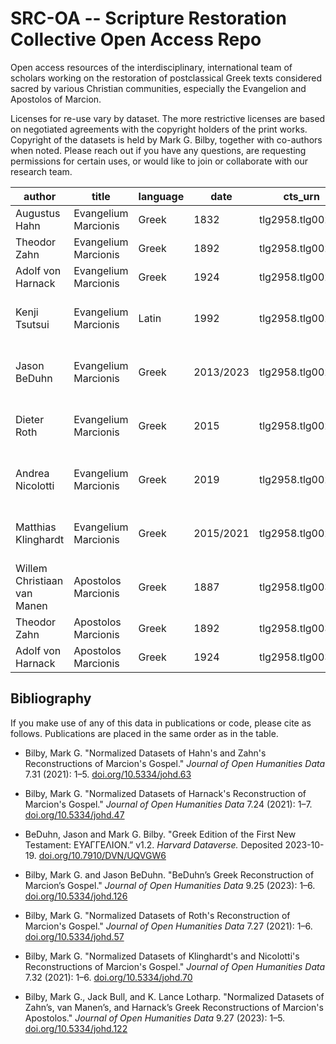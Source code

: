 # SRC-OA -- Scripture Restoration Collective Open Access Repo

Open access resources of the interdisciplinary, international team of scholars working on the restoration of postclassical Greek texts considered sacred by various Christian communities, especially the Evangelion and Apostolos of Marcion.

Licenses for re-use vary by dataset. The more restrictive licenses are based on negotiated agreements with the copyright holders of the print works. Copyright of the datasets is held by Mark G. Bilby, together with co-authors when noted. Please reach out if you have any questions, are requesting permissions for certain uses, or would like to join or collaborate with our research team.

| author | title | language | date | cts_urn | article_doi | dataset_doi | license |
|------------------------------|--------------------------|----------|-----------|-------------------|-----------------------------|-----------------------------|---------------|
| Augustus Hahn | Evangelium Marcionis | Greek | 1832 | tlg2958.tlg00201 | [doi.org/10.5334/johd.63](https://doi.org/10.5334/johd.63) | [doi.org/10.7910/DVN/BYNHX6](https://doi.org/10.7910/DVN/BYNHX6) | CC0 1.0 |
| Theodor Zahn | Evangelium Marcionis | Greek | 1892 | tlg2958.tlg00202 | [doi.org/10.5334/johd.63](https://doi.org/10.5334/johd.63) | [doi.org/10.7910/DVN/BYNHX6](https://doi.org/10.7910/DVN/BYNHX6) | CC0 1.0 |
| Adolf von Harnack | Evangelium Marcionis | Greek | 1924 | tlg2958.tlg00203 | [doi.org/10.5334/johd.47](https://doi.org/10.5334/johd.47) | [doi.org/10.7910/DVN/5TEA5A](https://doi.org/10.7910/DVN/5TEA5A) | CC0 1.0 |
| Kenji Tsutsui | Evangelium Marcionis | Latin | 1992 | tlg2958.tlg00204 | N/A | N/A | CC BY-NC-ND 4.0 |
| Jason BeDuhn | Evangelium Marcionis | Greek | 2013/2023 | tlg2958.tlg00205 | [doi.org/10.5334/johd.126](https://doi.org/10.5334/johd.126) | [doi.org/10.7910/DVN/UQVGW6](https://doi.org/10.7910/DVN/UQVGW6) | CC BY-NC-ND 4.0 |
| Dieter Roth | Evangelium Marcionis | Greek | 2015 | tlg2958.tlg00206 | [doi.org/10.5334/johd.57](https://doi.org/10.5334/johd.57) | [doi.org/10.7910/DVN/BYPOOR](https://doi.org/10.7910/DVN/BYPOOR) | CC BY-NC-ND 4.0 |
| Andrea Nicolotti | Evangelium Marcionis | Greek | 2019 | tlg2958.tlg00207 | [doi.org/10.5334/johd.70](https://doi.org/10.5334/johd.70) | [doi.org/10.7910/DVN/JGL7LB](https://doi.org/10.7910/DVN/JGL7LB) | CC BY-NC-ND 4.0 |
| Matthias Klinghardt | Evangelium Marcionis | Greek | 2015/2021 | tlg2958.tlg00208 | [doi.org/10.5334/johd.70](https://doi.org/10.5334/johd.70) | [doi.org/10.7910/DVN/BVEOEX](https://doi.org/10.7910/DVN/BVEOEX) | CC BY-NC-ND 4.0 |
| Willem Christiaan van Manen | Apostolos Marcionis | Greek | 1887 | tlg2958.tlg00301 | [doi.org/10.5334/johd.122](https://doi.org/10.5334/johd.122) | [doi.org/10.7910/DVN/ZUVKQW](https://doi.org/10.7910/DVN/ZUVKQW) | CC BY 4.0 |
| Theodor Zahn | Apostolos Marcionis | Greek | 1892 | tlg2958.tlg00302 | [doi.org/10.5334/johd.122](https://doi.org/10.5334/johd.122) | [doi.org/10.7910/DVN/ZUVKQW](https://doi.org/10.7910/DVN/ZUVKQW) | CC BY 4.0 |
| Adolf von Harnack | Apostolos Marcionis | Greek | 1924 | tlg2958.tlg00303 | [doi.org/10.5334/johd.122](https://doi.org/10.5334/johd.122) | [doi.org/10.7910/DVN/ZUVKQW](https://doi.org/10.7910/DVN/ZUVKQW) | CC BY 4.0 |


## Bibliography

If you make use of any of this data in publications or code, please cite as follows. Publications are placed in the same order as in the table.

- Bilby, Mark G. "Normalized Datasets of Hahn's and Zahn's Reconstructions of Marcion's Gospel." *Journal of Open Humanities Data* 7.31 (2021): 1–5. [doi.org/10.5334/johd.63](https://doi.org/10.5334/johd.63)

- Bilby, Mark G. "Normalized Datasets of Harnack's Reconstruction of Marcion's Gospel." *Journal of Open Humanities Data* 7.24 (2021): 1–7. [doi.org/10.5334/johd.47](https://doi.org/10.5334/johd.47)

- BeDuhn, Jason and Mark G. Bilby. "Greek Edition of the First New Testament: ΕΥΑΓΓΕΛΙΟΝ.” v1.2. *Harvard Dataverse.* Deposited 2023-10-19. [doi.org/10.7910/DVN/UQVGW6](https://doi.org/10.7910/DVN/UQVGW6)

- Bilby, Mark G. and Jason BeDuhn. "BeDuhn’s Greek Reconstruction of Marcion’s Gospel." *Journal of Open Humanities Data* 9.25 (2023): 1–6. [doi.org/10.5334/johd.126](https://doi.org/10.5334/johd.126)

- Bilby, Mark G. "Normalized Datasets of Roth's Reconstruction of Marcion's Gospel." *Journal of Open Humanities Data* 7.27 (2021): 1–6. [doi.org/10.5334/johd.57](https://doi.org/10.5334/johd.57)

- Bilby, Mark G. "Normalized Datasets of Klinghardt's and Nicolotti's Reconstructions of Marcion's Gospel." *Journal of Open Humanities Data* 7.32 (2021): 1–6. [doi.org/10.5334/johd.70](https://doi.org/10.5334/johd.70)

- Bilby, Mark G., Jack Bull, and K. Lance Lotharp. "Normalized Datasets of Zahn’s, van Manen’s, and Harnack’s Greek Reconstructions of Marcion's Apostolos." *Journal of Open Humanities Data* 9.27 (2023): 1–5. [doi.org/10.5334/johd.122](https://doi.org/10.5334/johd.122)

